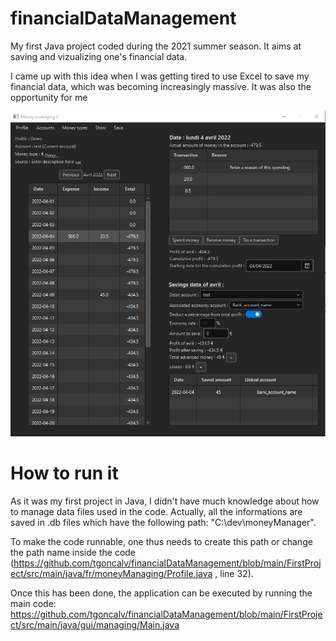 # financialDataManagement

My first Java project coded during the 2021 summer season. It aims at saving and vizualizing one's financial data.

I came up with this idea when I was getting tired to use Excel to save my financial data, which was becoming increasingly massive. It was also the opportunity for me  

![overwiew](images/demo.png)

# How to run it

As it was my first project in Java, I didn't have much knowledge about how to manage data files used in the code. Actually, all the informations are saved in .db files which have the following path: "C:\dev\moneyManager".

To make the code runnable, one thus needs to create this path or change the path name inside the code (https://github.com/tgoncalv/financialDataManagement/blob/main/FirstProject/src/main/java/fr/moneyManaging/Profile.java , line 32).

Once this has been done, the application can be executed by running the main code: https://github.com/tgoncalv/financialDataManagement/blob/main/FirstProject/src/main/java/gui/managing/Main.java 
